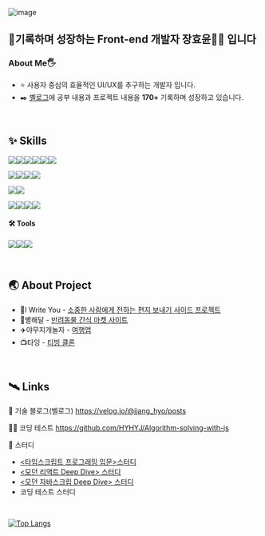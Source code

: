  ![image](https://github.com/HYHYJ/HYHYJ/assets/101866872/2fc524f0-6554-4951-9f61-fc5a0a52754d)


## 🚀기록하며 성장하는 Front-end 개발자 장효윤👩‍🚀 입니다

### About Me🖐️
- ⭐ 사용자 중심의 효율적인 UI/UX를 추구하는 개발자 입니다.
- ✒️ [벨로그](https://velog.io/@jjang_hyo/posts)에 공부 내용과 프로젝트 내용을 **170+** 기록하며 성장하고 있습니다.
<!-- - 📖 스터디장을 맡아 [스터디](https://github.com/HYHYJ/mts-study)를 진행하고, 맡은 부분을 공부하고 팀원들에게 발표하며 성장하고 있습니다.
// - 👩‍💻 매일 [코딩테스트](https://github.com/HYHYJ/Algorithm-solving-with-js)를 공부하고 있습니다. -->

<!--### 📚 Recent Studies -->



<br/>

## ✨ Skills

<img src="https://img.shields.io/badge/html5-E34F26?style=for-the-badge&logo=html5&logoColor=white"><img src="https://img.shields.io/badge/css-1572B6?style=for-the-badge&logo=css3&logoColor=white"><img src="https://img.shields.io/badge/tailwindcss-06B6D4?style=for-the-badge&logo=tailwindcss&logoColor=white"><img src="https://img.shields.io/badge/sass-CC6699?style=for-the-badge&logo=sass&logoColor=white"><img src="https://img.shields.io/badge/emotion-C45AEC?style=for-the-badge&logo=emotion&logoColor=white"><img src="https://img.shields.io/badge/Styled_Components-DB7093?style=for-the-badge&logo=styled-components&logoColor=white">      

<img src="https://img.shields.io/badge/next.js-000000?style=for-the-badge&logo=next.js&logoColor=white"><img src="https://img.shields.io/badge/react-61DAFB?style=for-the-badge&logo=react&logoColor=black"><img src="https://img.shields.io/badge/javascript-F7DF1E?style=for-the-badge&logo=javascript&logoColor=black"><img src="https://img.shields.io/badge/typescript-3178C6?style=for-the-badge&logo=typescript&logoColor=black">

<img src="https://img.shields.io/badge/reactquery-FF4154?style=for-the-badge&logo=reactquery&logoColor=white"><img src="https://img.shields.io/badge/SWR-5190cf?style=for-the-badge&logo=swr&logoColor=white">

<img src="https://img.shields.io/badge/zustand-FF4154?style=for-the-badge&logo=&logoColor=white"><img src="https://img.shields.io/badge/recoil-3578E5?style=for-the-badge&logo=recoil&logoColor=white"><img src="https://img.shields.io/badge/pocketbase-B8DBE4?style=for-the-badge&logo=pocketbase&logoColor=white"><img src="https://img.shields.io/badge/supabase-3FCF8E?style=for-the-badge&logo=supabase&logoColor=white">

#### 🛠️ Tools
<img src="https://img.shields.io/badge/git-F05032?style=for-the-badge&logo=git&logoColor=white"><img src="https://img.shields.io/badge/github-181717?style=for-the-badge&logo=github&logoColor=white"><img src="https://img.shields.io/badge/figma-F24E1E?style=for-the-badge&logo=figma&logoColor=white"> 

<br/>

## 🌏 About Project
- 📮I Write You - [소중한 사람에게 전하는 편지 보내기 사이드 프로젝트](https://github.com/likelion-plus/i-write-you)
- 🐶별해달 - [반려동물 간식 마켓 사이트](https://github.com/likelion-plus/counting-stars-13)
- ✈️야무지개놀자 - [여행앱](https://github.com/FRONTENDSCHOOL6/1st-ComeOn-TripApp)
- 📺타잉 - [티빙 클론](https://github.com/javascript-project-3/project-JS-3)


<br/>

## 🛰️ Links
📗 기술 블로그(벨로그)  https://velog.io/@jjang_hyo/posts

👩‍💻 코딩 테스트  https://github.com/HYHYJ/Algorithm-solving-with-js

📘 스터디
- [<타입스크립트 프로그래밍 입문>스터디](https://github.com/HYHYJ/mts-study)
- [<모던 리액트 Deep Dive> 스터디](https://github.com/HYHYJ/react-deep-dive)
- [<모던 자바스크립 Deep Dive> 스터디](https://github.com/HYHYJ/js-deepdive-study)
- 코딩 테스트 스터디



<br/>
  
[![Top Langs](https://github-readme-stats.vercel.app/api/top-langs/?username=HYHYJ&layout=compact)](https://github.com/delay-100/github-readme-stats)





<!--
**HYHYJ/HYHYJ** is a ✨ _special_ ✨ repository because its `README.md` (this file) appears on your GitHub profile.

Here are some ideas to get you started:

- 🔭 I’m currently working on ...
- 🌱 I’m currently learning ...
- 👯 I’m looking to collaborate on ...
- 🤔 I’m looking for help with ...
- 💬 Ask me about ...
- 📫 How to reach me: ...
- 😄 Pronouns: ...
- ⚡ Fun fact: ...
-->
